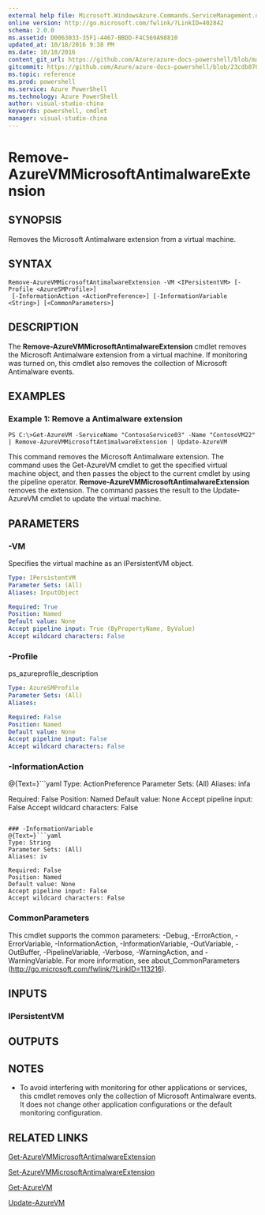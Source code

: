 ```yaml
---
external help file: Microsoft.WindowsAzure.Commands.ServiceManagement.dll-Help.xml
online version: http://go.microsoft.com/fwlink/?LinkID=402842
schema: 2.0.0
ms.assetid: D0063033-35F1-4467-BBDD-F4C569A98810
updated_at: 10/18/2016 9:38 PM
ms.date: 10/18/2016
content_git_url: https://github.com/Azure/azure-docs-powershell/blob/master/azureps-cmdlets-docs/ServiceManagement/Azure.Service/v1.6.1/Remove-AzureVMMicrosoftAntimalwareExtension.md
gitcommit: https://github.com/Azure/azure-docs-powershell/blob/23cdb8705d4ab9807c0e21b238f3b134a7d49c7d/azureps-cmdlets-docs/ServiceManagement/Azure.Service/v1.6.1/Remove-AzureVMMicrosoftAntimalwareExtension.md
ms.topic: reference
ms.prod: powershell
ms.service: Azure PowerShell
ms.technology: Azure PowerShell
author: visual-studio-china
keywords: powershell, cmdlet
manager: visual-studio-china
---
```


# Remove-AzureVMMicrosoftAntimalwareExtension

## SYNOPSIS
Removes the Microsoft Antimalware extension from a virtual machine.

## SYNTAX

```
Remove-AzureVMMicrosoftAntimalwareExtension -VM <IPersistentVM> [-Profile <AzureSMProfile>]
 [-InformationAction <ActionPreference>] [-InformationVariable <String>] [<CommonParameters>]
```

## DESCRIPTION
The **Remove-AzureVMMicrosoftAntimalwareExtension** cmdlet removes the Microsoft Antimalware extension from a virtual machine.
If monitoring was turned on, this cmdlet also removes the collection of Microsoft Antimalware events.

## EXAMPLES

### Example 1: Remove a Antimalware extension
```
PS C:\>Get-AzureVM -ServiceName "ContosoService03" -Name "ContosoVM22" | Remove-AzureVMMicrosoftAntimalwareExtension | Update-AzureVM
```

This command removes the Microsoft Antimalware extension.
The command uses the Get-AzureVM cmdlet to get the specified virtual machine object, and then passes the object to the current cmdlet by using the pipeline operator.
**Remove-AzureVMMicrosoftAntimalwareExtension** removes the extension.
The command passes the result to the Update-AzureVM cmdlet to update the virtual machine.

## PARAMETERS

### -VM
Specifies the virtual machine as an IPersistentVM object.

```yaml
Type: IPersistentVM
Parameter Sets: (All)
Aliases: InputObject

Required: True
Position: Named
Default value: None
Accept pipeline input: True (ByPropertyName, ByValue)
Accept wildcard characters: False
```

### -Profile
ps_azureprofile_description

```yaml
Type: AzureSMProfile
Parameter Sets: (All)
Aliases: 

Required: False
Position: Named
Default value: None
Accept pipeline input: False
Accept wildcard characters: False
```

### -InformationAction
@{Text=}```yaml
Type: ActionPreference
Parameter Sets: (All)
Aliases: infa

Required: False
Position: Named
Default value: None
Accept pipeline input: False
Accept wildcard characters: False
```

### -InformationVariable
@{Text=}```yaml
Type: String
Parameter Sets: (All)
Aliases: iv

Required: False
Position: Named
Default value: None
Accept pipeline input: False
Accept wildcard characters: False
```

### CommonParameters
This cmdlet supports the common parameters: -Debug, -ErrorAction, -ErrorVariable, -InformationAction, -InformationVariable, -OutVariable, -OutBuffer, -PipelineVariable, -Verbose, -WarningAction, and -WarningVariable. For more information, see about_CommonParameters (http://go.microsoft.com/fwlink/?LinkID=113216).

## INPUTS

### IPersistentVM

## OUTPUTS

## NOTES
* To avoid interfering with monitoring for other applications or services, this cmdlet removes only the collection of Microsoft Antimalware events. It does not change other application configurations or the default monitoring configuration.

## RELATED LINKS

[Get-AzureVMMicrosoftAntimalwareExtension](..\..\..\Azure.Antimalware\v1.0\CmdletMDs\Get-AzureVMMicrosoftAntimalwareExtension.md)

[Set-AzureVMMicrosoftAntimalwareExtension](..\..\..\Azure.Antimalware\v1.0\CmdletMDs\Set-AzureVMMicrosoftAntimalwareExtension.md)

[Get-AzureVM](.\Get-AzureVM.md)

[Update-AzureVM](.\Update-AzureVM.md)


